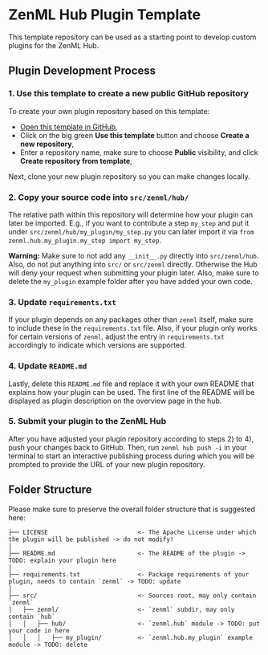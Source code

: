 # ZenML Hub Plugin Template

This template repository can be used as a starting point to develop custom 
plugins for the ZenML Hub.

## Plugin Development Process

### 1. Use this template to create a new public GitHub repository
To create your own plugin repository based on this template:
- [Open this template in GitHub](https://github.com/zenml-io/zenml-hub-plugin-template),
- Click on the big green **Use this template** button and choose **Create a new repository**,
- Enter a repository name, make sure to choose **Public** visibility, and click **Create repository from template**,

Next, clone your new plugin repository so you can make changes locally.

### 2. Copy your source code into `src/zenml/hub/`
The relative path within this repository will determine how your plugin can
later be imported. E.g., if you want to contribute a step `my_step` and put it
under `src/zenml/hub/my_plugin/my_step.py` you can later import it via 
`from zenml.hub.my_plugin.my_step import my_step`.

**Warning:** Make sure to not add any `__init__.py` directly into 
`src/zenml/hub`. Also, do not put anything into `src/` or `src/zenml` directly. 
Otherwise the Hub will deny your request when submitting your plugin later.
Also, make sure to delete the `my_plugin` example folder after you have added
your own code.

### 3. Update `requirements.txt`
If your plugin depends on any packages other than `zenml` itself, make sure to
include these in the `requirements.txt` file. Also, if your plugin only works
for certain versions of `zenml`, adjust the entry in `requirements.txt`
accordingly to indicate which versions are supported.

### 4. Update `README.md`
Lastly, delete this `README.md` file and replace it with your own README that
explains how your plugin can be used. The first line of the README will be
displayed as plugin description on the overview page in the hub.

### 5. Submit your plugin to the ZenML Hub
After you have adjusted your plugin repository according to steps 2) to 4), push
your changes back to GitHub. Then, run `zenml hub push -i` in your terminal to 
start an interactive publishing process during which you will be prompted to
provide the URL of your new plugin repository.

## Folder Structure

Please make sure to preserve the overall folder structure that is suggested here:
```
├── LICENSE                         <- The Apache License under which the plugin will be published -> do not modify!
│
├── README.md                       <- The README of the plugin -> TODO: explain your plugin here
│
├── requirements.txt                <- Package requirements of your plugin, needs to contain `zenml` -> TODO: update
│
├── src/                            <- Sources root, may only contain `zenml`
│   ├── zenml/                      <- `zenml` subdir, may only contain `hub`
│   │   ├── hub/                    <- `zenml.hub` module -> TODO: put your code in here
│   │   │   ├── my_plugin/          <- `zenml.hub.my_plugin` example module -> TODO: delete
```
